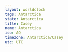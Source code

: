```yaml
---
layout: worldclock
tags: Antarctica
state: Antarctica
title: Casey
name: Antarctica
iso: AQ
timezone: Antarctica/Casey
utc: UTC
---
```


